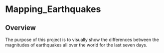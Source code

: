 # Mapping_Earthquakes

## Overview
The purpose of this project is to visually show the differences between the magnitudes of earthquakes all over the world for the last seven days.
